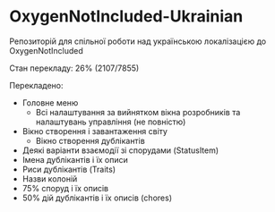 # OxygenNotIncluded-Ukrainian
Репозиторій для спільної роботи над українською локалізацією до OxygenNotIncluded

Стан перекладу: 26% (2107/7855)

Перекладено:
* Головне меню
	+ Всі налаштування за вийнятком вікна розробників та налаштувань управління (не повністю)
* Вікно створення і завантаження світу
	+ Вікно створення дублікантів
* Деякі варіанти взаємодії зі спорудами (StatusItem)
* Імена дублікантів і їх описи
* Риси дублікантів (Traits)
* Назви колоній
* 75% споруд і їх описів
* 50% дій дублікантів і їх описів (chores)